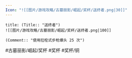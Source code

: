 ```yaml
---
Icon: "![[图片/游戏攻略/古墓丽影/崛起/奖杯/送终者.png|30]]"
---
```

```ad-common-bronze-trophy
title: (Title:: "送终者")
![[图片/游戏攻略/古墓丽影/崛起/奖杯/送终者.png|100]]

(Comment:: "使用拉栓式步枪爆头 25 次")
```

#古墓丽影/崛起/奖杯 #奖杯 #奖杯/铜
